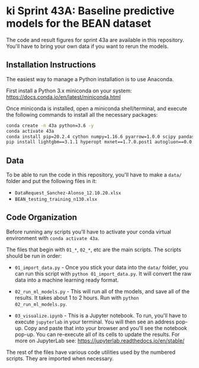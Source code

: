 # ki Sprint 43A: Baseline predictive models for the BEAN dataset
The code and result figures for sprint 43a are available in this repository. You'll have to bring your own data if you want to rerun the models.

## Installation Instructions
The easiest way to manage a Python installation is to use Anaconda. 

First install a Python 3.x miniconda on your system: https://docs.conda.io/en/latest/miniconda.html

Once miniconda is installed, open a miniconda shell/terminal, and execute the following commands to install all the necessary packages:

```bash
conda create -n 43a python=3.6 -y
conda activate 43a
conda install pip=20.2.4 cython numpy=1.16.6 pyarrow=1.0.0 scipy pandas matplotlib seaborn ipython jupyterlab -y
pip install lightgbm==3.1.1 hyperopt mxnet==1.7.0.post1 autogluon==0.0.015 scikit-learn==0.23.2
```

## Data
To be able to run the code in this repository, you'll have to make a `data/` folder and put the following files in it:
- `DataRequest_Sanchez-Alonso_12.10.20.xlsx`
- `BEAN_testing_training_n130.xlsx`

## Code Organization
Before running any scripts you'll have to activate your conda virtual environment with `conda activate 43a`.

The files that begin with `01_*`, `02_*`, etc are the main scripts. The scripts should be run in order:

- `01_import_data.py` - Once you stick your data into the `data/` folder, you can run this script with `python 01_import_data.py`. 
It will convert the raw data into a machine learning ready format.

- `02_run_ml_models.py` - This will run all of the models, and save all of the results. It takes about 1 to 2 hours. Run with `python 02_run_ml_models.py`.

- `03_visualize.ipynb` - This is a Jupyter notebook. To run, you'll have to execute `jupyterlab` in your terminal. You will then see an address pop-up. 
Copy and paste that into your browser and you'll see the notebook pop-up. You can re-execute all of its cells to update the results. 
For more on JupyterLab see: https://jupyterlab.readthedocs.io/en/stable/

The rest of the files have various code utilities used by the numbered scripts. They are imported when necessary. 